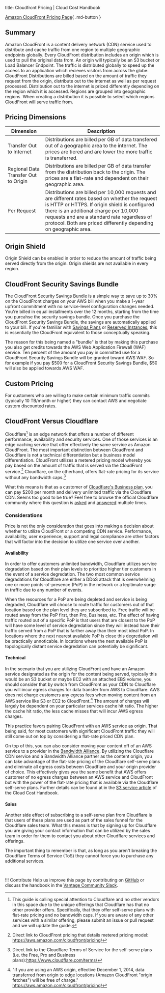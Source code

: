 title: Cloudfront Pricing | Cloud Cost Handbook

[Amazon CloudFront Pricing Page](https://aws.amazon.com/cloudfront/pricing/){ .md-button }

## Summary

Amazon CloudFront is a content delivery network (CDN) service used to distribute and cache traffic from one region to multiple geographic endpoints globally. Every CloudFront distribution includes an origin which is used to pull the original data from. An origin will typically be an S3 bucket or Load Balancer Endpoint. The traffic is distributed globally to speed up the access to an application which recieves visitors from across the globe. CloudFront Distributions are billed based on the amount of traffic they request from the origin, distribute out to the internet as well as per request processed. Distribution out to the internet is priced differently depending on the region which it is accessed. Regions are grouped into geographic regions. When creating a distribution it is possible to select which regions CloudFront will serve traffic from.

## Pricing Dimensions

| Dimension | Description |
| -- | -- |
| Transfer Out to Internet | Distributions are billed per GB of data transfered out of a geographic area to the internet. The prices are tiered and are lower the more traffic is transferred. |
| Regional Data Transfer Out to Origin | Distributions are billed per GB of data transfer from the distribution back to the origin. The prices are a flat-rate and dependent on their geographic area. |
| Per Request | Distributions are billed per 10,000 requests and are different rates based on whether the request is HTTP or HTTPS. If origin shield is configured there is an additional charge per 10,000 requests and are a standard rate regardless of protocol. Both are priced differently depending on geographic area. |

## Origin Shield

Origin Shield can be enabled in order to reduce the amount of traffic being served directly from the origin. Origin shields are not available in every region.

## CloudFront Security Savings Bundle

The CloudFront Security Savings Bundle is a simple way to save up to 30% on the CloudFront charges on your AWS bill when you make a 1-year upfront commitment with no service-level configuration changes needed. You're billed in equal installments over the 12 months, starting from the time you purcahse the security savings bundle. Once you purchase the CloudFront Security Savings Bundle, the savings are automatically applied to your bill. If you're familiar with [Savings Plans](/aws/concepts/savings-plans) or [Reserved Instances](/aws/concepts/reserved-instances), this is essentially the CloudFront equivalent to those conceptually speaking. 

The reason for this being named a "bundle" is that by making this purchase you also get credits towards the AWS Web Application Firewall (WAF) service. Ten percent of the amount you pay in committed use for a CloudFront Security Savings Bundle will be granted toward AWS WAF. So for example if you pay $500 for a CloudFront Security Savings Bundle, $50 will also be applied towards AWS WAF. 

## Custom Pricing

For customers who are willing to make certain minimum traffic commits (typically 10 TB/month or higher) they can contact AWS and negotiate custom discounted rates.


## CloudFront Versus Cloudflare

Cloudflare[^whynoothervendors] is an edge network that offers a number of different performance, availability and security services. One of those services is an edge caching service that offer effectively the same service as Amazon CloudFront. The most important distinction between CloudFront and Cloudflare is not a technical differentiation but a business model differentiation. CloudFront utilizes a metered pricing model whereby you pay based on the amount of traffic that is served via the CloudFront service.[^cloudfrontpricing] Cloudflare, on the otherhand, offers flat-rate pricing for its service without any bandwidth caps.[^cloudflaretos] 

What this means is that as a customer of [Cloudflare's Business plan](https://www.cloudflare.com/plans/business/), you can pay $200 per month and delivery unlimited traffic via the Cloudflare CDN. Seems too good to be true? Feel free to browse the official Cloudflare community where this question is [asked](https://community.cloudflare.com/t/to-support-about-cdn-plan/166219) and [answered](https://community.cloudflare.com/t/cloudflare-doesnt-mention-in-plans-that-how-much-monthly-bandwidth-will-provides/161097) multiple times.

### Considerations

Price is not the only consideration that goes into making a decision about whether to utilize CloudFront or a competing CDN service. Performance, availability, user experience, support and legal compliance are other factors that will factor into the decision to utilize one service over another.

#### Availability

In order to offer customers unlimited bandwidth, Cloudflare utilizes service degradation based on their plan levels to prioritize higher tier customers in the event of a service degredation. The two most common service degradations for Cloudflare are either a DDoS attack that is overwhelming one or more points-of-presence (PoP) in the network or a legitimate surge in traffic due to any number of events. 

When the resources for a PoP are being depleted and service is being degraded, Cloudflare will choose to route traffic for customers out of that location based on the plan level they are subscribed to. Free traffic will be routed away from the PoP first, then Pro, Business, etc. The effect of having traffic routed out of a specific PoP is that users that are closest to the PoP will have some level of service degredation since they will instead have their traffic served from a PoP that is farther away than their most ideal PoP. In locations where the next nearest available PoP is close this degredation will be practically unnoticable. In locations where the next available PoP is topologically distant service degredation can potentially be significant.

#### Technical

In the scenario that you are utilizing CloudFront and have an Amazon service designated as the origin for the content being served, typically this would be an S3 bucket or maybe EC2 with an attached EBS volume, you should consider that by switch from CloudFront as your CDN to Cloudflare you will incur egress charges for data transfer from AWS to Cloudflare. AWS does not charge customers any egress fees when moving content from an AWS service like S3 or EC2 to CloudFront.[^freeoriginegress] The amount of charges will largely be dependent on your particular services cache hit ratio. The higher the cache hit ratio, the less cache misses that will incur AWS egress charges.

This practice favors pairing CloudFront with an AWS service as origin. That being said, for most customers with significant  CloudFront traffic they will still come out on top by considering a flat-rate priced CDN plan.

On top of this, you can also consider moving your content off of an AWS service to a provider in the [Bandwidth Alliance](https://www.cloudflare.com/bandwidth-alliance/). By utilizing the Cloudflare CDN service and a Bandwidth Alliance partner as the content origin, you can take advantage of the flat-rate pricing of the Cloudflare self-serve plans and eliminate all egress costs between Cloudflare and your origin provider of choice. This effectively gives you the same benefit that AWS offers customer of no egress charges between an AWS service and CloudFront but with the power of the flat-rate pricing that is available via the Cloudflare self-serve plans. Further details can be found at in the [S3 service article](https://handbook.vantage.sh/aws/services/s3-pricing/#s3-versus-bandwidth-alliance-partner) of the Cloud Cost Handbook.

<!--- Add section here explaining considerations around usage of a single domain over multiple domains -->

#### Sales

Another side effect of subscribing to a self-serve plan from Cloudflare is that users of these plans are used as part of the sales funnel for the Cloudflare sales team. What this means is that by signing up for Cloudflare you are giving your contact information that can be utilized by the sales team in order for them to contact you about other Cloudflare services and offerings. 

The important thing to remember is that, as long as you aren't breaking the Cloudflare Terms of Service (ToS) they cannot force you to purchase any additional services.


[^whynoothervendors]: This guide is calling special attention to Cloudflare and no other vendors in this space due to the unique offerings that Cloudflare has that no other provider offers. Specifically, that they offer self-serve plans with flat-rate pricing and no bandwidth caps. If you are aware of any other services with a similar offering, please submit an issue or pull request and we will update the guide.

[^cloudfrontpricing]: Direct link to CloudFront pricing that details metered pricing model: https://aws.amazon.com/cloudfront/pricing/

[^cloudflaretos]: Direct link to the Cloudflare Terms of Service for the self-serve plans (i.e. the Free, Pro and Business plans):https://www.cloudflare.com/terms/

[^freeoriginegress]: "If you are using an AWS origin, effective December 1, 2014, data transferred from origin to edge locations (Amazon CloudFront "origin fetches") will be free of charge." https://aws.amazon.com/cloudfront/pricing/

<br/>

!!! Contribute
    Help us improve this page by contributing on [GitHub](https://github.com/vantage-sh/handbook) or discuss the handbook in the [Vantage Community Slack](https://join.slack.com/t/vantagecommunity/shared_invite/zt-oey52myv-gq4AWRKkX25kjp1UGziPTw).